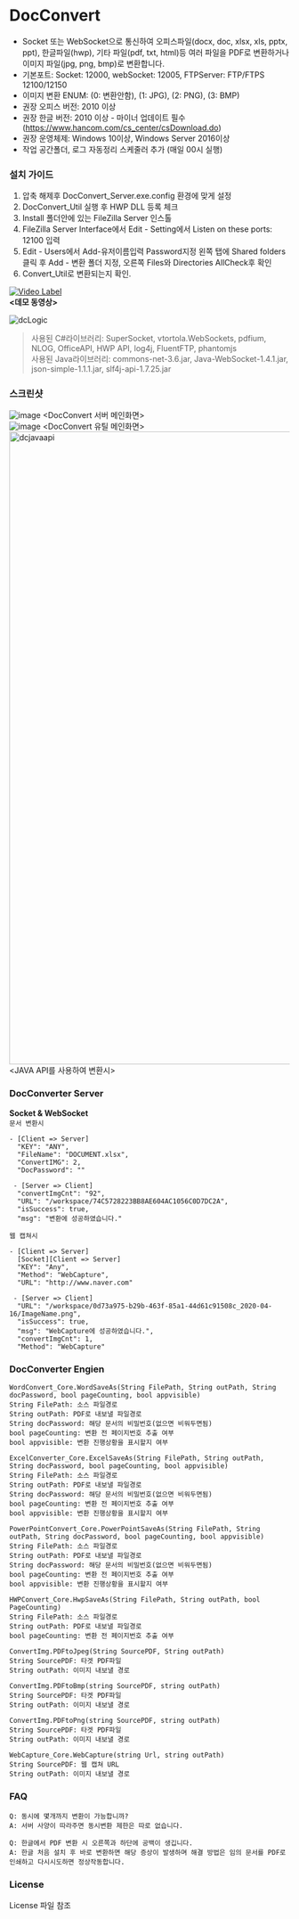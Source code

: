 # DocConvert
* Socket 또는 WebSocket으로 통신하여 오피스파일(docx, doc, xlsx, xls, pptx, ppt), 한글파일(hwp), 기타 파일(pdf, txt, html)등 여러 파일을 PDF로 변환하거나 이미지 파일(jpg, png, bmp)로 변환합니다.
* 기본포트: Socket: 12000, webSocket: 12005, FTPServer: FTP/FTPS 12100/12150
* 이미지 변환 ENUM: (0: 변환안함), (1: JPG), (2: PNG), (3: BMP)  
* 권장 오피스 버전: 2010 이상
* 권장 한글 버전: 2010 이상 - 마이너 업데이트 필수 (https://www.hancom.com/cs_center/csDownload.do)
* 권장 운영체제: Windows 10이상, Windows Server 2016이상
* 작업 공간폴더, 로그 자동정리 스케줄러 추가 (매일 00시 실행)  


### 설치 가이드
1. 압축 해제후 DocConvert_Server.exe.config 환경에 맞게 설정
2. DocConvert_Util 실행 후 HWP DLL 등록 체크
3. Install 폴더안에 있는 FileZilla Server 인스톨
4. FileZilla Server Interface에서 Edit - Setting에서 Listen on these ports: 12100 입력
5. Edit - Users에서 Add-유저이름입력 Password지정 왼쪽 탭에 Shared folders클릭 후 Add - 변환 폴더 지정, 오른쪽 Files와 Directories AllCheck후 확인
6. Convert_Util로 변환되는지 확인.

[![Video Label](http://www.namejm.org/resources/img/20200408_DEMO_000.jpg)](https://youtu.be/AfrIzDilIZo)  
**<데모 동영상>**

![dcLogic](https://user-images.githubusercontent.com/13088077/78665631-16137400-7911-11ea-8843-5320c42fa519.png)   

> 사용된 C#라이브러리: SuperSocket, vtortola.WebSockets, pdfium, NLOG, OfficeAPI, HWP API, log4j, FluentFTP, phantomjs    
> 사용된 Java라이브러리: commons-net-3.6.jar, Java-WebSocket-1.4.1.jar, json-simple-1.1.1.jar, slf4j-api-1.7.25.jar  
### 스크린샷

![image](https://user-images.githubusercontent.com/13088077/79458255-849cb400-802c-11ea-8e8c-e52b4be87c6d.png)
<DocConvert 서버 메인화면>    
![image](https://user-images.githubusercontent.com/13088077/79458309-967e5700-802c-11ea-9f36-1bbb30e1bdfb.png) 
<DocConvert 유틸 메인화면>    
<img width="1136" alt="dcjavaapi" src="https://user-images.githubusercontent.com/13088077/78663993-16f6d680-790e-11ea-8afd-0d31d5ec9943.png">  
<JAVA API를 사용하여 변환시>  

### DocConverter Server
**Socket & WebSocket**  
`문서 변환시`
```
- [Client => Server]  
  "KEY": "ANY",  
  "FileName": "DOCUMENT.xlsx",  
  "ConvertIMG": 2,  
  "DocPassword": ""  
    
 - [Server => Client]  
  "convertImgCnt": "92",  
  "URL": "/workspace/74C5728223BB8AE604AC1056C0D7DC2A",  
  "isSuccess": true,  
  "msg": "변환에 성공하였습니다."  
```  
`웹 캡쳐시`
```
- [Client => Server]  
  [Socket][Client => Server]
  "KEY": "Any",
  "Method": "WebCapture",
  "URL": "http://www.naver.com"
    
 - [Server => Client]  
  "URL": "/workspace/0d73a975-b29b-463f-85a1-44d61c91508c_2020-04-16/ImageName.png",
  "isSuccess": true,
  "msg": "WebCapture에 성공하였습니다.",
  "convertImgCnt": 1,
  "Method": "WebCapture"
```  

### DocConverter Engien
```
WordConvert_Core.WordSaveAs(String FilePath, String outPath, String docPassword, bool pageCounting, bool appvisible)
String FilePath: 소스 파일경로  
String outPath: PDF로 내보낼 파일경로  
String docPassword: 해당 문서의 비밀번호(없으면 비워두면됨)  
bool pageCounting: 변환 전 페이지번호 추출 여부  
bool appvisible: 변환 진행상황을 표시할지 여부  
```
```
ExcelConverter_Core.ExcelSaveAs(String FilePath, String outPath, String docPassword, bool pageCounting, bool appvisible)
String FilePath: 소스 파일경로  
String outPath: PDF로 내보낼 파일경로  
String docPassword: 해당 문서의 비밀번호(없으면 비워두면됨)  
bool pageCounting: 변환 전 페이지번호 추출 여부  
bool appvisible: 변환 진행상황을 표시할지 여부  
```
```
PowerPointConvert_Core.PowerPointSaveAs(String FilePath, String outPath, String docPassword, bool pageCounting, bool appvisible)
String FilePath: 소스 파일경로  
String outPath: PDF로 내보낼 파일경로  
String docPassword: 해당 문서의 비밀번호(없으면 비워두면됨)  
bool pageCounting: 변환 전 페이지번호 추출 여부  
bool appvisible: 변환 진행상황을 표시할지 여부  
```
```
HWPConvert_Core.HwpSaveAs(String FilePath, String outPath, bool PageCounting)
String FilePath: 소스 파일경로  
String outPath: PDF로 내보낼 파일경로  
bool pageCounting: 변환 전 페이지번호 추출 여부  
```
```
ConvertImg.PDFtoJpeg(String SourcePDF, String outPath)
String SourcePDF: 타겟 PDF파일  
String outPath: 이미지 내보낼 경로  
```
```
ConvertImg.PDFtoBmp(string SourcePDF, string outPath)
String SourcePDF: 타겟 PDF파일  
String outPath: 이미지 내보낼 경로  
```
```
ConvertImg.PDFtoPng(string SourcePDF, string outPath)
String SourcePDF: 타겟 PDF파일  
String outPath: 이미지 내보낼 경로  
```
```
WebCapture_Core.WebCapture(string Url, string outPath)
String SourcePDF: 웹 캡쳐 URL  
String outPath: 이미지 내보낼 경로  
```
### FAQ
```
Q: 동시에 몇개까지 변환이 가능합니까?
A: 서버 사양이 따라주면 동시변환 제한은 따로 없습니다.
```
```
Q: 한글에서 PDF 변환 시 오른쪽과 하단에 공백이 생깁니다.
A: 한글 처음 설치 후 바로 변환하면 해당 증상이 발생하며 해결 방법은 임의 문서를 PDF로 인쇄하고 다시시도하면 정상작동합니다.
```
### License
License 파일 참조
